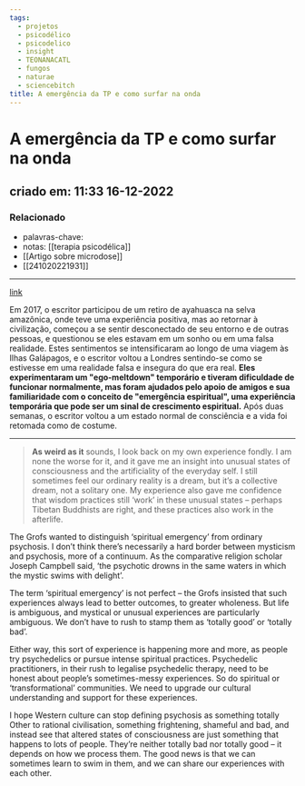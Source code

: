 ```yaml
---
tags:
  - projetos
  - psicodélico
  - psicodelico
  - insight
  - TEONANACATL
  - fungos
  - naturae
  - sciencebitch
title: A emergência da TP e como surfar na onda
---
```

# A emergência da TP e como surfar na onda
## criado em: 11:33 16-12-2022

### Relacionado
- palavras-chave:
- notas: [[terapia psicodélica]]
- [[Artigo sobre microdose]]
- [[241020221931]]
---
[link](https://psyche.co/ideas/a-spiritual-emergency-can-be-wild-this-is-how-to-ride-the-wave)

Em 2017, o escritor participou de um retiro de ayahuasca na selva amazônica, onde teve uma experiência positiva, mas ao retornar à civilização, começou a se sentir desconectado de seu entorno e de outras pessoas, e questionou se eles estavam em um sonho ou em uma falsa realidade. Estes sentimentos se intensificaram ao longo de uma viagem às Ilhas Galápagos, e o escritor voltou a Londres sentindo-se como se estivesse em uma realidade falsa e insegura do que era real. **Eles experimentaram um "ego-meltdown" temporário e tiveram dificuldade de funcionar normalmente, mas foram ajudados pelo apoio de amigos e sua familiaridade com o conceito de "emergência espiritual", uma experiência temporária que pode ser um sinal de crescimento espiritual.** Após duas semanas, o escritor voltou a um estado normal de consciência e a vida foi retomada como de costume.

---
>**As weird as it** sounds, I look back on my own experience fondly. I am none the worse for it, and it gave me an insight into unusual states of consciousness and the artificiality of the everyday self. I still sometimes feel our ordinary reality is a dream, but it’s a collective dream, not a solitary one. My experience also gave me confidence that wisdom practices still ‘work’ in these unusual states – perhaps Tibetan Buddhists are right, and these practices also work in the afterlife.

The Grofs wanted to distinguish ‘spiritual emergency’ from ordinary psychosis. I don’t think there’s necessarily a hard border between mysticism and psychosis, more of a continuum. As the comparative religion scholar Joseph Campbell said, ‘the psychotic drowns in the same waters in which the mystic swims with delight’.

The term ‘spiritual emergency’ is not perfect – the Grofs insisted that such experiences always lead to better outcomes, to greater wholeness. But life is ambiguous, and mystical or unusual experiences are particularly ambiguous. We don’t have to rush to stamp them as ‘totally good’ or ‘totally bad’.

Either way, this sort of experience is happening more and more, as people try psychedelics or pursue intense spiritual practices. Psychedelic practitioners, in their rush to legalise psychedelic therapy, need to be honest about people’s sometimes-messy experiences. So do spiritual or ‘transformational’ communities. We need to upgrade our cultural understanding and support for these experiences.

I hope Western culture can stop defining psychosis as something totally Other to rational civilisation, something frightening, shameful and bad, and instead see that altered states of consciousness are just something that happens to lots of people. They’re neither totally bad nor totally good – it depends on how we process them. The good news is that we can sometimes learn to swim in them, and we can share our experiences with each other.
